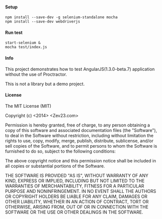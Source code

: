 #### Setup
```
npm install --save-dev -g selenium-standalone mocha
npm install --save-dev webdriverjs
```

#### Run test
```
start-selenium &
mocha test/index.js
```

#### Info
This project demonstrates how to test AngularJS(1.3.0-beta.7) application without the use of Proctractor. 

This is not a library but a demo project.

#### License
The MIT License (MIT)

Copyright (c) <2014> <Zev23.com>

Permission is hereby granted, free of charge, to any person obtaining a copy
of this software and associated documentation files (the "Software"), to deal
in the Software without restriction, including without limitation the rights
to use, copy, modify, merge, publish, distribute, sublicense, and/or sell
copies of the Software, and to permit persons to whom the Software is
furnished to do so, subject to the following conditions:

The above copyright notice and this permission notice shall be included in
all copies or substantial portions of the Software.

THE SOFTWARE IS PROVIDED "AS IS", WITHOUT WARRANTY OF ANY KIND, EXPRESS OR
IMPLIED, INCLUDING BUT NOT LIMITED TO THE WARRANTIES OF MERCHANTABILITY,
FITNESS FOR A PARTICULAR PURPOSE AND NONINFRINGEMENT. IN NO EVENT SHALL THE
AUTHORS OR COPYRIGHT HOLDERS BE LIABLE FOR ANY CLAIM, DAMAGES OR OTHER
LIABILITY, WHETHER IN AN ACTION OF CONTRACT, TORT OR OTHERWISE, ARISING FROM,
OUT OF OR IN CONNECTION WITH THE SOFTWARE OR THE USE OR OTHER DEALINGS IN
THE SOFTWARE.
